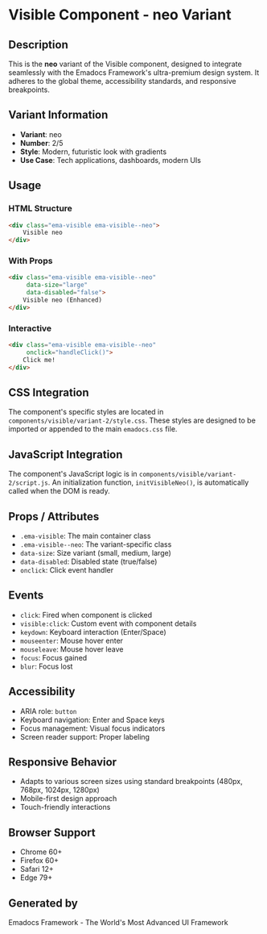 # Visible Component - neo Variant

## Description
This is the **neo** variant of the Visible component, designed to integrate seamlessly with the Emadocs Framework's ultra-premium design system. It adheres to the global theme, accessibility standards, and responsive breakpoints.

## Variant Information
- **Variant**: neo
- **Number**: 2/5
- **Style**: Modern, futuristic look with gradients
- **Use Case**: Tech applications, dashboards, modern UIs

## Usage

### HTML Structure
```html
<div class="ema-visible ema-visible--neo">
    Visible neo
</div>
```

### With Props
```html
<div class="ema-visible ema-visible--neo" 
     data-size="large" 
     data-disabled="false">
    Visible neo (Enhanced)
</div>
```

### Interactive
```html
<div class="ema-visible ema-visible--neo" 
     onclick="handleClick()">
    Click me!
</div>
```

## CSS Integration
The component's specific styles are located in `components/visible/variant-2/style.css`. These styles are designed to be imported or appended to the main `emadocs.css` file.

## JavaScript Integration
The component's JavaScript logic is in `components/visible/variant-2/script.js`. An initialization function, `initVisibleNeo()`, is automatically called when the DOM is ready.

## Props / Attributes
- `.ema-visible`: The main container class
- `.ema-visible--neo`: The variant-specific class
- `data-size`: Size variant (small, medium, large)
- `data-disabled`: Disabled state (true/false)
- `onclick`: Click event handler

## Events
- `click`: Fired when component is clicked
- `visible:click`: Custom event with component details
- `keydown`: Keyboard interaction (Enter/Space)
- `mouseenter`: Mouse hover enter
- `mouseleave`: Mouse hover leave
- `focus`: Focus gained
- `blur`: Focus lost

## Accessibility
- ARIA role: `button`
- Keyboard navigation: Enter and Space keys
- Focus management: Visual focus indicators
- Screen reader support: Proper labeling

## Responsive Behavior
- Adapts to various screen sizes using standard breakpoints (480px, 768px, 1024px, 1280px)
- Mobile-first design approach
- Touch-friendly interactions

## Browser Support
- Chrome 60+
- Firefox 60+
- Safari 12+
- Edge 79+

## Generated by
Emadocs Framework - The World's Most Advanced UI Framework

